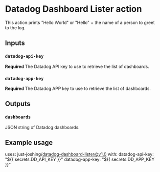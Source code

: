 # Datadog Dashboard Lister action

This action prints "Hello World" or "Hello" + the name of a person to greet to the log.

## Inputs

### `datadog-api-key`
**Required** The Datadog API key to use to retrieve the list of dashboards.

### `datadog-app-key`

**Required** The Datadog APP key to use to retrieve the list of dashboards.

## Outputs

### `dashboards`

JSON string of Datadog dashboards.

## Example usage

uses: just-joshing/datadog-dashboard-lister@v1.0
with:
  datadog-api-key: "${{ secrets.DD_API_KEY }}"
  datadog-app-key: "${{ secrets.DD_APP_KEY }}"
